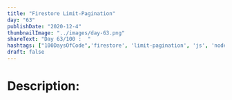 ```yaml
---
title: "Firestore Limit-Pagination"
day: "63"
publishDate: "2020-12-4"
thumbnailImage: "../images/day-63.png"
shareText: "Day 63/100 :  "
hashtags: ["100DaysOfCode",'firestore', 'limit-pagination', 'js', 'node']
draft: false
---
```


# Description:
